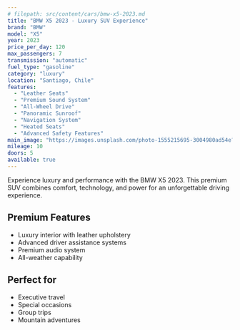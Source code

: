 ```yaml
---
# filepath: src/content/cars/bmw-x5-2023.md
title: "BMW X5 2023 - Luxury SUV Experience"
brand: "BMW"
model: "X5"
year: 2023
price_per_day: 120
max_passengers: 7
transmission: "automatic"
fuel_type: "gasoline"
category: "luxury"
location: "Santiago, Chile"
features: 
  - "Leather Seats"
  - "Premium Sound System"
  - "All-Wheel Drive"
  - "Panoramic Sunroof"
  - "Navigation System"
  - "Heated Seats"
  - "Advanced Safety Features"
main_image: "https://images.unsplash.com/photo-1555215695-3004980ad54e?w=800&auto=format&fit=crop&q=80"
mileage: 10
doors: 5
available: true
---
```


Experience luxury and performance with the BMW X5 2023. This premium SUV combines comfort, technology, and power for an unforgettable driving experience.

## Premium Features
- Luxury interior with leather upholstery
- Advanced driver assistance systems
- Premium audio system
- All-weather capability

## Perfect for
- Executive travel
- Special occasions
- Group trips
- Mountain adventures
